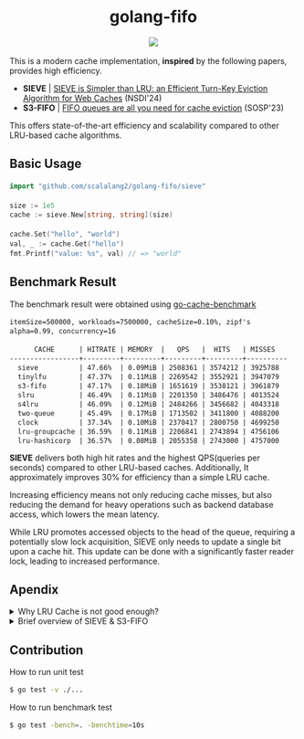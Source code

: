 <h1 align="center">golang-fifo</h1>
<p align="center">
    <a href="https://opensource.org/licenses/MIT"><img src="https://img.shields.io/badge/license-MIT-_red.svg"></a>
</p>

This is a modern cache implementation, **inspired** by the following papers, provides high efficiency.

- **SIEVE** | [SIEVE is Simpler than LRU: an Efficient Turn-Key Eviction Algorithm for Web Caches](https://junchengyang.com/publication/nsdi24-SIEVE.pdf) (NSDI'24)
- **S3-FIFO** | [FIFO queues are all you need for cache eviction](https://dl.acm.org/doi/10.1145/3600006.3613147) (SOSP'23)

This offers state-of-the-art efficiency and scalability compared to other LRU-based cache algorithms.

## Basic Usage
```go
import "github.com/scalalang2/golang-fifo/sieve"

size := 1e5
cache := sieve.New[string, string](size)

cache.Set("hello", "world")
val, _ := cache.Get("hello") 
fmt.Printf("value: %s", val) // => "world"
```

## Benchmark Result
The benchmark result were obtained using [go-cache-benchmark](https://github.com/scalalang2/go-cache-benchmark)

```
itemSize=500000, workloads=7500000, cacheSize=0.10%, zipf's alpha=0.99, concurrency=16

      CACHE      | HITRATE | MEMORY  |   QPS   |  HITS   | MISSES
-----------------+---------+---------+---------+---------+----------
  sieve          | 47.66%  | 0.09MiB | 2508361 | 3574212 | 3925788
  tinylfu        | 47.37%  | 0.11MiB | 2269542 | 3552921 | 3947079
  s3-fifo        | 47.17%  | 0.18MiB | 1651619 | 3538121 | 3961879
  slru           | 46.49%  | 0.11MiB | 2201350 | 3486476 | 4013524
  s4lru          | 46.09%  | 0.12MiB | 2484266 | 3456682 | 4043318
  two-queue      | 45.49%  | 0.17MiB | 1713502 | 3411800 | 4088200
  clock          | 37.34%  | 0.10MiB | 2370417 | 2800750 | 4699250
  lru-groupcache | 36.59%  | 0.11MiB | 2206841 | 2743894 | 4756106
  lru-hashicorp  | 36.57%  | 0.08MiB | 2055358 | 2743000 | 4757000
```

**SIEVE** delivers both high hit rates and the highest QPS(queries per seconds) compared to other LRU-based caches. 
Additionally, It approximately improves 30% for efficiency than a simple LRU cache.

Increasing efficiency means not only reducing cache misses, 
but also reducing the demand for heavy operations such as backend database access, which lowers the mean latency.

While LRU promotes accessed objects to the head of the queue, 
requiring a potentially slow lock acquisition, 
SIEVE only needs to update a single bit upon a cache hit. 
This update can be done with a significantly faster reader lock, leading to increased performance.

## Apendix

<details>
<summary>Why LRU Cache is not good enough?</summary>

- LRU is often implemented with a doubly linked list and a hash table, requiring two pointers per cache entry,
  which becomes large overhead when the object is small.
- It promotes objects to the head of the queue upon cache hit, which performs at least six random memory accesses
  protected by lock, which limits the scalability.
</details>

<details>
<summary>Brief overview of SIEVE & S3-FIFO</summary>

Various workloads typically follows **Power law distribution (e.g. Zipf's law)** as shown in the following figure.

![zipflaw_discovered_by_realworld](./docs/zipf_law_discovered_by_realworld_traces.png)

The analysis reveals that most requests are "one-hit-wonders", which means it's accessed only once.
Consequently, a cache eviction strategy should quickly remove most objects after insertion.

**S3-FIFO** and **SIEVE** achieves this goal with simplicity, efficiency, and scalability using simple FIFO queue only.

![s3-fifo-is-powerful-algorithm](./docs/graphs_shows_s3_fifo_is_powerful.png)
</details>

## Contribution
How to run unit test
```bash
$ go test -v ./...
```

How to run benchmark test
```bash
$ go test -bench=. -benchtime=10s
```
